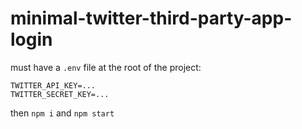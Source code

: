 # minimal-twitter-third-party-app-login

must have a `.env` file at the root of the project:
```
TWITTER_API_KEY=...
TWITTER_SECRET_KEY=...
```

then `npm i`
and `npm start`
